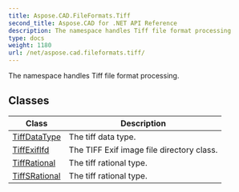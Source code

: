 ```yaml
---
title: Aspose.CAD.FileFormats.Tiff
second_title: Aspose.CAD for .NET API Reference
description: The namespace handles Tiff file format processing
type: docs
weight: 1180
url: /net/aspose.cad.fileformats.tiff/
---
```

The namespace handles Tiff file format processing.

## Classes

| Class | Description |
| --- | --- |
| [TiffDataType](./tiffdatatype/) | The tiff data type. |
| [TiffExifIfd](./tiffexififd/) | The TIFF Exif image file directory class. |
| [TiffRational](./tiffrational/) | The tiff rational type. |
| [TiffSRational](./tiffsrational/) | The tiff rational type. |


